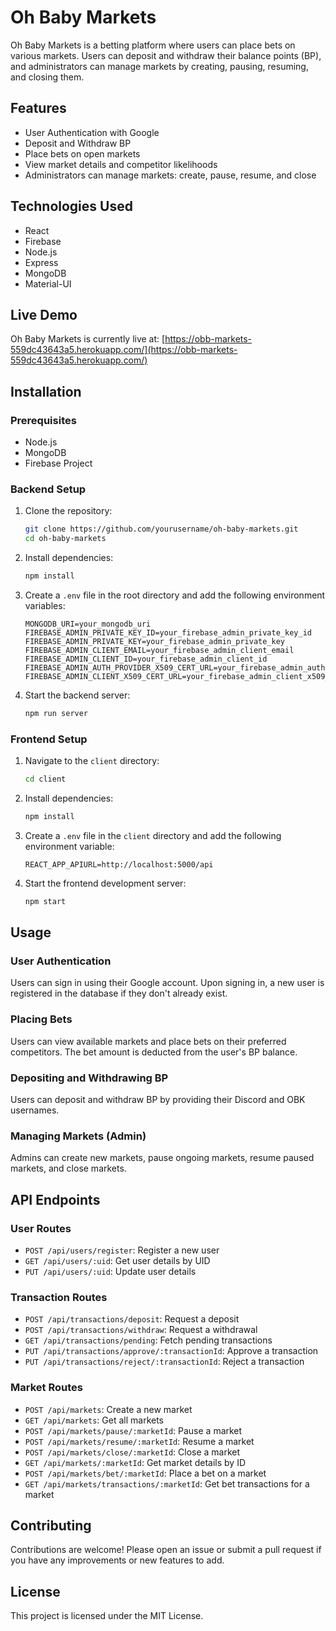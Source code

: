 # Oh Baby Markets

Oh Baby Markets is a betting platform where users can place bets on various markets. Users can deposit and withdraw their balance points (BP), and administrators can manage markets by creating, pausing, resuming, and closing them.

## Features

- User Authentication with Google
- Deposit and Withdraw BP
- Place bets on open markets
- View market details and competitor likelihoods
- Administrators can manage markets: create, pause, resume, and close

## Technologies Used

- React
- Firebase
- Node.js
- Express
- MongoDB
- Material-UI

## Live Demo

Oh Baby Markets is currently live at: [https://obb-markets-559dc43643a5.herokuapp.com/](https://obb-markets-559dc43643a5.herokuapp.com/)

## Installation

### Prerequisites

- Node.js
- MongoDB
- Firebase Project

### Backend Setup

1. Clone the repository:

    ```bash
    git clone https://github.com/yourusername/oh-baby-markets.git
    cd oh-baby-markets
    ```

2. Install dependencies:

    ```bash
    npm install
    ```

3. Create a `.env` file in the root directory and add the following environment variables:

    ```env
    MONGODB_URI=your_mongodb_uri
    FIREBASE_ADMIN_PRIVATE_KEY_ID=your_firebase_admin_private_key_id
    FIREBASE_ADMIN_PRIVATE_KEY=your_firebase_admin_private_key
    FIREBASE_ADMIN_CLIENT_EMAIL=your_firebase_admin_client_email
    FIREBASE_ADMIN_CLIENT_ID=your_firebase_admin_client_id
    FIREBASE_ADMIN_AUTH_PROVIDER_X509_CERT_URL=your_firebase_admin_auth_provider_x509_cert_url
    FIREBASE_ADMIN_CLIENT_X509_CERT_URL=your_firebase_admin_client_x509_cert_url
    ```

4. Start the backend server:

    ```bash
    npm run server
    ```

### Frontend Setup

1. Navigate to the `client` directory:

    ```bash
    cd client
    ```

2. Install dependencies:

    ```bash
    npm install
    ```

3. Create a `.env` file in the `client` directory and add the following environment variable:

    ```env
    REACT_APP_APIURL=http://localhost:5000/api
    ```

4. Start the frontend development server:

    ```bash
    npm start
    ```

## Usage

### User Authentication

Users can sign in using their Google account. Upon signing in, a new user is registered in the database if they don't already exist.

### Placing Bets

Users can view available markets and place bets on their preferred competitors. The bet amount is deducted from the user's BP balance.

### Depositing and Withdrawing BP

Users can deposit and withdraw BP by providing their Discord and OBK usernames.

### Managing Markets (Admin)

Admins can create new markets, pause ongoing markets, resume paused markets, and close markets.

## API Endpoints

### User Routes

- `POST /api/users/register`: Register a new user
- `GET /api/users/:uid`: Get user details by UID
- `PUT /api/users/:uid`: Update user details

### Transaction Routes

- `POST /api/transactions/deposit`: Request a deposit
- `POST /api/transactions/withdraw`: Request a withdrawal
- `GET /api/transactions/pending`: Fetch pending transactions
- `PUT /api/transactions/approve/:transactionId`: Approve a transaction
- `PUT /api/transactions/reject/:transactionId`: Reject a transaction

### Market Routes

- `POST /api/markets`: Create a new market
- `GET /api/markets`: Get all markets
- `POST /api/markets/pause/:marketId`: Pause a market
- `POST /api/markets/resume/:marketId`: Resume a market
- `POST /api/markets/close/:marketId`: Close a market
- `GET /api/markets/:marketId`: Get market details by ID
- `POST /api/markets/bet/:marketId`: Place a bet on a market
- `GET /api/markets/transactions/:marketId`: Get bet transactions for a market

## Contributing

Contributions are welcome! Please open an issue or submit a pull request if you have any improvements or new features to add.

## License

This project is licensed under the MIT License.
